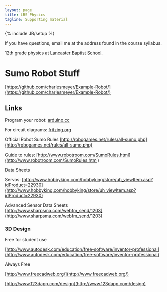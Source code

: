 ```yaml
---
layout: page
title: LBS Physics
tagline: Supporting material
---
```

{% include JB/setup %}

If you have questions, email me at the address found in the course syllabus.

12th grade physics at [Lancaster Baptist School](http://lancasterbaptistschool.org).

# Sumo Robot Stuff
[https://github.com/charlesmeyer/Example-Robot/](https://github.com/charlesmeyer/Example-Robot/)


## Links

Program your robot: [arduino.cc](http://www.arduino.cc/)

For circuit diagrams:  [fritzing.org](http://fritzing.org/home/)

Official Robot Sumo Rules [http://robogames.net/rules/all-sumo.php](http://robogames.net/rules/all-sumo.php)

Guide to rules: [http://www.robotroom.com/SumoRules.html](http://www.robotroom.com/SumoRules.html)

Data Sheets

Servos: [http://www.hobbyking.com/hobbyking/store/uh_viewItem.asp?idProduct=22930](http://www.hobbyking.com/hobbyking/store/uh_viewItem.asp?idProduct=22930)


Advanced Sensor Data Sheets
[http://www.sharpsma.com/webfm_send/1203](http://www.sharpsma.com/webfm_send/1203)


### 3D Design

Free for student use

[http://www.autodesk.com/education/free-software/inventor-professional](http://www.autodesk.com/education/free-software/inventor-professional)

Always Free

[http://www.freecadweb.org/](http://www.freecadweb.org/)

[http://www.123dapp.com/design](http://www.123dapp.com/design)
